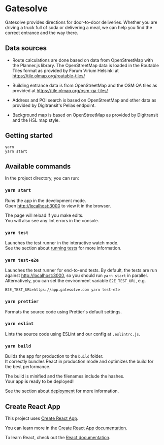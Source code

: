 # Gatesolve

Gatesolve provides directions for door-to-door deliveries.
Whether you are driving a truck full of soda or delivering a meal,
we can help you find the correct entrance and the way there.

## Data sources

- Route calculations are done based on data from OpenStreetMap with the Planner.js library.
  The OpenStreetMap data is loaded in the Routable Tiles format as provided by Forum Virium Helsinki
  at https://tile.olmap.org/routable-tiles/

- Building entrance data is from OpenStreetMap and the OSM QA tiles as provided at https://tile.olmap.org/osm-qa-tiles/

- Address and POI search is based on OpenStreetMap and other data as provided by Digitransit's Pelias endpoint.

- Background map is based on OpenStreetMap as provided by Digitransit and the HSL map style.

## Getting started

```
yarn
yarn start
```

## Available commands

In the project directory, you can run:

### `yarn start`

Runs the app in the development mode.<br />
Open [http://localhost:3000](http://localhost:3000) to view it in the browser.

The page will reload if you make edits.<br />
You will also see any lint errors in the console.

### `yarn test`

Launches the test runner in the interactive watch mode.<br />
See the section about [running tests](https://facebook.github.io/create-react-app/docs/running-tests) for more information.

### `yarn test-e2e`

Launches the test runner for end-to-end tests.
By default, the tests are run against [http://localhost:3000](http://localhost:3000),
so you should run `yarn start` in parallel.
Alternatively, you can set the environment variable `E2E_TEST_URL`, e.g.

```
E2E_TEST_URL=https://app.gatesolve.com yarn test-e2e
```

### `yarn prettier`

Formats the source code using Prettier's default settings.

### `yarn eslint`

Lints the source code using ESLint and our config at `.eslintrc.js`.

### `yarn build`

Builds the app for production to the `build` folder.<br />
It correctly bundles React in production mode and optimizes the build for the best performance.

The build is minified and the filenames include the hashes.<br />
Your app is ready to be deployed!

See the section about [deployment](https://facebook.github.io/create-react-app/docs/deployment) for more information.

## Create React App

This project uses [Create React App](https://github.com/facebook/create-react-app).

You can learn more in the [Create React App documentation](https://facebook.github.io/create-react-app/docs/getting-started).

To learn React, check out the [React documentation](https://reactjs.org/).
